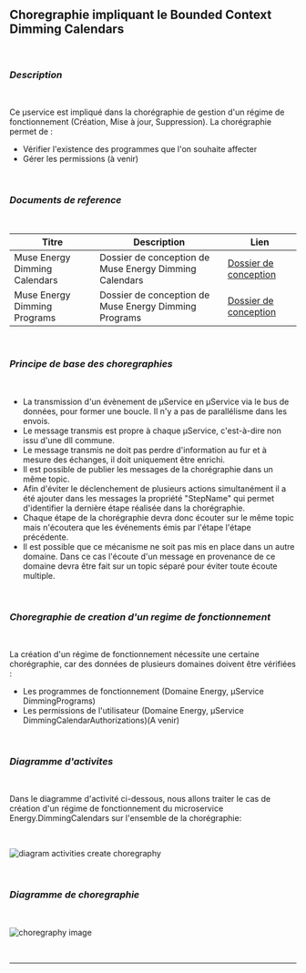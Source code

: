 ## **Choregraphie impliquant le Bounded Context Dimming Calendars**

<br>

### _Description_

<br>

Ce µservice est impliqué dans la chorégraphie de gestion d'un régime de fonctionnement (Création, Mise à jour, Suppression).
La chorégraphie permet de :
- Vérifier l'existence des programmes que l'on souhaite affecter
- Gérer les permissions (à venir)

<br>

### _Documents de reference_

<br>

| Titre                         | Description                                            | Lien                                                                                                                                                      |
| ----------------------------- | ------------------------------------------------------ | --------------------------------------------------------------------------------------------------------------------------------------------------------- |
| Muse Energy Dimming Calendars | Dossier de conception de Muse Energy Dimming Calendars | [Dossier de conception](https://ctgmusepf.visualstudio.com/MusePF/_git/musepf-mvp-energy-dimming-calendars?path=/docs/Application%20design.md&_a=preview) |
| Muse Energy Dimming Programs  | Dossier de conception de Muse Energy Dimming Programs  | [Dossier de conception](https://ctgmusepf.visualstudio.com/MusePF/_git/musepf-mvp-energy-dimming-programs?path=/docs/Application%20design.md&_a=preview)  |

<br>

### _Principe de base des choregraphies_

<br>

- La transmission d'un évènement de µService en µService via le bus de données, pour former une boucle. Il n'y a pas de parallélisme dans les envois.
- Le message transmis est propre à chaque µService, c'est-à-dire non issu d'une dll commune.
- Le message transmis ne doit pas perdre d'information au fur et à mesure des échanges, il doit uniquement être enrichi.
- Il est possible de publier les messages de la chorégraphie dans un même topic.
- Afin d'éviter le déclenchement de plusieurs actions simultanément il a été ajouter dans les messages la propriété "StepName" qui permet d'identifier la dernière étape réalisée dans la chorégraphie.
- Chaque étape de la chorégraphie devra donc écouter sur le même topic mais n'écoutera que les événements émis par l'étape l'étape précédente.
- Il est possible que ce mécanisme ne soit pas mis en place dans un autre domaine. Dans ce cas l'écoute d'un message en provenance de ce domaine devra être fait sur un topic séparé pour éviter toute écoute multiple. 

<br>

### _Choregraphie de creation d'un regime de fonctionnement_

<br>

La création d'un régime de fonctionnement nécessite une certaine chorégraphie, car des données de plusieurs domaines doivent être vérifiées :
- Les programmes de fonctionnement (Domaine Energy, µService DimmingPrograms)
- Les permissions de l'utilisateur (Domaine Energy, µService DimmingCalendarAuthorizations)(A venir)

<br>

### _Diagramme d'activites_

<br>

Dans le diagramme d'activité ci-dessous, nous allons traiter le cas de création d'un régime de fonctionnement du microservice Energy.DimmingCalendars sur l'ensemble de la chorégraphie:

<br>

![diagram activities create choregraphy](images/diagram_activities_create_choregraphy.png)

<br>

### _Diagramme de choregraphie_

<br>

![choregraphy image](images/choregraphy_create.png)

<br>

<hr>

<br>